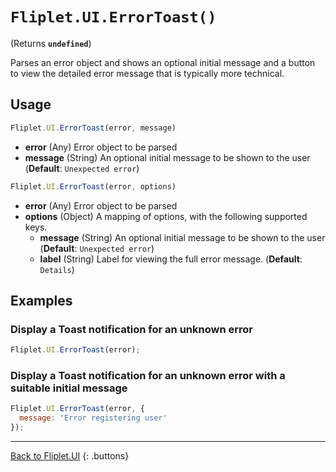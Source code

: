 # `Fliplet.UI.ErrorToast()`

(Returns **`undefined`**)

Parses an error object and shows an optional initial message and a button
to view the detailed error message that is typically more technical.

## Usage

```js
Fliplet.UI.ErrorToast(error, message)
```

* **error** (Any) Error object to be parsed
* **message** (String) An optional initial message to be shown to the user (**Default**: `Unexpected error`)

```js
Fliplet.UI.ErrorToast(error, options)
```

* **error** (Any) Error object to be parsed
* **options** (Object) A mapping of options, with the following supported keys.
  * **message** (String) An optional initial message to be shown to the user (**Default**: `Unexpected error`)
  * **label** (String) Label for viewing the full error message. (**Default**: `Details`)

## Examples

### Display a Toast notification for an unknown error

```js
Fliplet.UI.ErrorToast(error);
```

### Display a Toast notification for an unknown error with a suitable initial message

```js
Fliplet.UI.ErrorToast(error, {
  message: 'Error registering user'
});
```

---

[Back to Fliplet.UI](./fliplet-ui.md)
{: .buttons}
